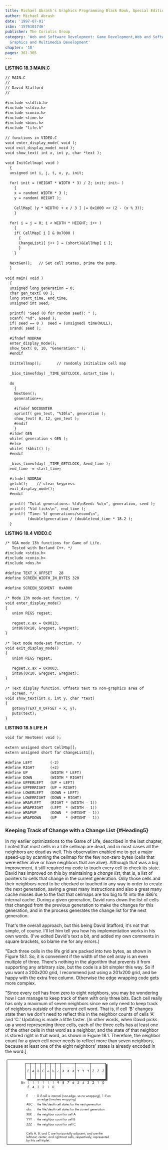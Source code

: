 ```yaml
---
title: Michael Abrash's Graphics Programming Black Book, Special Edition
author: Michael Abrash
date: '1997-07-01'
isbn: '1576101746'
publisher: The Coriolis Group
category: 'Web and Software Development: Game Development,Web and Software Development:
  Graphics and Multimedia Development'
chapter: '18'
pages: 361-365
---
```


**LISTING 18.3 MAIN.C**

    // MAIN.C
    //
    // David Stafford
    //

    #include <stdlib.h>
    #include <stdio.h>
    #include <conio.h>
    #include <time.h>
    #include <bios.h>
    #include "life.h"

    // functions in VIDEO.C
    void enter_display_mode( void );
    void exit_display_mode( void );
    void show_text( int x, int y, char *text );

    void InitCellmap( void )
      {
      unsigned int i, j, t, x, y, init;

      for( init = (HEIGHT * WIDTH * 3) / 2; init; init— )
        {
        x = random( WIDTH * 3 );
        y = random( HEIGHT );

        CellMap[ (y * WIDTH) + x / 3 ] |= 0x1000 << (2 - (x % 3));
        }

      for( i = j = 0; i < WIDTH * HEIGHT; i++ )
        {
        if( CellMap[ i ] & 0x7000 )
          {
          ChangeList1[ j++ ] = (short)&CellMap[ i ];
          }
        }

      NextGen();   // Set cell states, prime the pump.
      }

    void main( void )
      {
      unsigned long generation = 0;
      char gen_text[ 80 ];
      long start_time, end_time;
      unsigned int seed;

      printf( "Seed (0 for random seed): " );
      scanf( "%d", &seed );
      if( seed == 0 )  seed = (unsigned) time(NULL);
      srand( seed );

      #ifndef NODRAW
      enter_display_mode();
      show_text( 0, 10, "Generation:" );
      #endif

      InitCellmap();       // randomly initialize cell map

      _bios_timeofday( _TIME_GETCLOCK, &start_time );

      do
        {
        NextGen();
        generation++;

        #ifndef NOCOUNTER
        sprintf( gen_text, "%10lu", generation );
        show_text( 0, 12, gen_text );
        #endif
        }
      #ifdef GEN
      while( generation < GEN );
      #else
      while( !kbhit() );
      #endif

      _bios_timeofday( _TIME_GETCLOCK, &end_time );
      end_time -= start_time;

      #ifndef NODRAW
      getch();    // clear keypress
      exit_display_mode();
      #endif

      printf( "Total generations: %ld\nSeed: %u\n", generation, seed );
      printf( "%ld ticks\n", end_time );
      printf( "Time: %f generations/second\n",
              (double)generation / (double)end_time * 18.2 );
      }

**LISTING 18.4 VIDEO.C**

    /* VGA mode 13h functions for Game of Life.
       Tested with Borland C++. */
    #include <stdio.h>
    #include <conio.h>
    #include <dos.h>

    #define TEXT_X_OFFSET   28
    #define SCREEN_WIDTH_IN_BYTES 320

    #define SCREEN_SEGMENT  0xA000

    /* Mode 13h mode-set function. */
    void enter_display_mode()
    {
       union REGS regset;

       regset.x.ax = 0x0013;
       int86(0x10, &regset, &regset);
    }

    /* Text mode mode-set function. */
    void exit_display_mode()
    {
       union REGS regset;

       regset.x.ax = 0x0003;
       int86(0x10, &regset, &regset);
    }

    /* Text display function. Offsets text to non-graphics area of
       screen. */
    void show_text(int x, int y, char *text)
    {
       gotoxy(TEXT_X_OFFSET + x, y);
       puts(text);
    }

**LISTING 18.5 LIFE.H**

    void far NextGen( void );

    extern unsigned short CellMap[];
    extern unsigned short far ChangeList1[];

    #define LEFT        (-2)
    #define RIGHT       (+2)
    #define UP          (WIDTH * LEFT)
    #define DOWN        (WIDTH * RIGHT)
    #define UPPERLEFT   (UP + LEFT)
    #define UPPERRIGHT  (UP + RIGHT)
    #define LOWERLEFT   (DOWN + LEFT)
    #define LOWERRIGHT  (DOWN + RIGHT)
    #define WRAPLEFT    (RIGHT * (WIDTH - 1))
    #define WRAPRIGHT   (LEFT  * (WIDTH - 1))
    #define WRAPUP      (DOWN  * (HEIGHT - 1))
    #define WRAPDOWN    (UP    * (HEIGHT - 1))

### Keeping Track of Change with a Change List {#Heading5}

In my earlier optimizations to the Game of Life, described in the last
chapter, I noted that most cells in a Life cellmap are dead, and in most
cases all the neighbors are dead as well. This observation enabled me to
get a major speed-up by scanning the cellmap for the few non-zero bytes
(cells that were either alive or have neighbors that are alive).
Although that was a big improvement, it still required my code to touch
every cell to check its state. David has improved on this by maintaining
a *change list;* that is, a list of pointers to cells that change in the
current generation. Only those cells and their neighbors need to be
checked or touched in any way in order to create the next generation,
saving a great many instructions and also a great many cache misses due
to the fact that cellmaps are too big to fit into the 486's internal
cache. During a given generation, David runs down the list of cells that
changed from the previous generation to make the changes for this
generation, and in the process generates the change list for the next
generation.

That's the overall approach, but this being David Stafford, it's not
that simple, of course. I'll let him tell you how his implementation
works in his own words. (I've edited David's text a bit, and added my
own comments in square brackets, so blame me for any errors.)

"Each three cells in the life grid are packed into two bytes, as shown
in Figure 18.1. So, it is convenient if the width of the cell array is
an even multiple of three. There's nothing in the algorithm that
prevents it from supporting any arbitrary size, but the code is a bit
simpler this way. So if you want a 200x200 grid, I recommend just using
a 201x200 grid, and be happy with the extra free column. Otherwise the
edge wrapping code gets more complex.

"Since every cell has from zero to eight neighbors, you may be wondering
how I can manage to keep track of them with only three bits. Each cell
really has only a maximum of seven neighbors since we only need to keep
track of neighbors *outside* of the current cell word. That is, if cell
‘B' changes state then we don't need to reflect this in the neighbor
counts of cells ‘A' and ‘C.' Updating is made a little faster. [In other
words, when David picks up a word representing three cells, each of the
three cells has at least one of the other cells in that word as a
neighbor, and the state of that neighbor is stored right in that word,
as shown in Figure 18.1. Therefore, the neighbor count for a given cell
never needs to reflect more than seven neighbors, because at least one
of the eight neighbors' states is already encoded in the word.]

![**Figure 18.1**  *Cell triplet storage.*](images/18-01.jpg)
